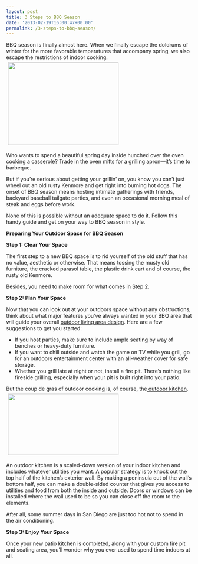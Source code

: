 ```yaml
---
layout: post
title: 3 Steps to BBQ Season
date: '2013-02-19T16:00:47+00:00'
permalink: /3-steps-to-bbq-season/
---
```

BBQ season is finally almost here. When we finally escape the doldrums of winter for the more favorable temperatures that accompany spring, we also escape the restrictions of indoor cooking. <img class="alignright" style="margin: 5px;" alt="" src="/images/gallery/outdoor/outdoorkitchens6.jpg" width="300" height="224" />

Who wants to spend a beautiful spring day inside hunched over the oven cooking a casserole? Trade in the oven mitts for a grilling apron—it’s time to barbeque.

But if you’re serious about getting your grillin’ on, you know you can’t just wheel out an old rusty Kenmore and get right into burning hot dogs. The onset of BBQ season means hosting intimate gatherings with friends, backyard baseball tailgate parties, and even an occasional morning meal of steak and eggs before work.

None of this is possible without an adequate space to do it. Follow this handy guide and get on your way to BBQ season in style.

<strong>Preparing Your Outdoor Space for BBQ Season</strong>

<strong>Step 1: Clear Your Space</strong>

The first step to a new BBQ space is to rid yourself of the old stuff that has no value, aesthetic or otherwise. That means tossing the musty old furniture, the cracked parasol table, the plastic drink cart and of course, the rusty old Kenmore.

Besides, you need to make room for what comes in Step 2.

<strong>Step 2: Plan Your Space</strong>

Now that you can look out at your outdoors space without any obstructions, think about what major features you’ve always wanted in your BBQ area that will guide your overall <a href="/san-diego-outdoor-living-space-design/">outdoor living area design</a>. Here are a few suggestions to get you started:
<ul>
	<li>If you host parties, make sure to include ample seating by way of benches or heavy-duty furniture.</li>
	<li>If you want to chill outside and watch the game on TV while you grill, go for an outdoors entertainment center with an all-weather cover for safe storage.</li>
	<li>Whether you grill late at night or not, install a fire pit. There’s nothing like fireside grilling, especially when your pit is built right into your patio.</li>
</ul>
But the coup de gras of outdoor cooking is, of course, the<a href="/gallery/"> outdoor kitchen</a>. <a href="http://murraylampert.com/wp-content/uploads/2012/08/Trex-Composite-Deck.gif"><img class="alignright size-medium wp-image-1153" style="margin: 5px;" title="Trex-Composite-Deck" alt="" src="http://murraylampert.com/wp-content/uploads/2012/08/Trex-Composite-Deck-300x166.gif" width="300" height="166" /></a>

An outdoor kitchen is a scaled-down version of your indoor kitchen and includes whatever utilities you want. A popular strategy is to knock out the top half of the kitchen’s exterior wall. By making a peninsula out of the wall’s bottom half, you can make a double-sided counter that gives you access to utilities and food from both the inside and outside. Doors or windows can be installed where the wall used to be so you can close off the room to the elements.

After all, some summer days in San Diego are just too hot not to spend in the air conditioning.

<strong>Step 3: Enjoy Your Space</strong>

Once your new patio kitchen is completed, along with your custom fire pit and seating area, you’ll wonder why you ever used to spend time indoors at all.

